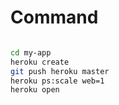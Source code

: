 # Command
```bash

cd my-app
heroku create
git push heroku master
heroku ps:scale web=1
heroku open

```